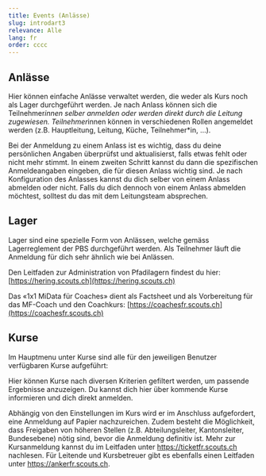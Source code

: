 ```yaml
---
title: Events (Anlässe) 
slug: introdart3
relevance: Alle
lang: fr
order: cccc
---
```


## Anlässe 

Hier können einfache Anlässe verwaltet werden, die weder als Kurs noch als Lager durchgeführt werden. Je nach Anlass können sich die Teilnehmer*innen selber anmelden oder werden direkt durch die Leitung zugewiesen. Teilnehmer*innen können in verschiedenen Rollen angemeldet werden (z.B. Hauptleitung, Leitung, Küche, Teilnehmer*in, …).

Bei der Anmeldung zu einem Anlass ist es wichtig, dass du deine persönlichen Angaben überprüfst und aktualisierst, falls etwas fehlt oder nicht mehr stimmt. In einem zweiten Schritt kannst du dann die spezifischen Anmeldeangaben eingeben, die für diesen Anlass wichtig sind. Je nach Konfiguration des Anlasses kannst du dich selber von einem Anlass abmelden oder nicht. Falls du dich dennoch von einem Anlass abmelden möchtest, solltest du das mit dem Leitungsteam absprechen. 

## Lager

Lager sind eine spezielle Form von Anlässen, welche gemäss Lagerreglement der PBS durchgeführt werden. Als Teilnehmer läuft die Anmeldung für dich sehr ähnlich wie bei Anlässen. 

Den Leitfaden zur Administration von Pfadilagern findest du hier: [https://hering.scouts.ch](https://hering.scouts.ch)  

Das «1x1 MiData für Coaches» dient als Factsheet und als Vorbereitung für das MF-Coach und den Coachkurs: [https://coachesfr.scouts.ch](https://coachesfr.scouts.ch) 

## Kurse

Im Hauptmenu unter Kurse sind alle für den jeweiligen Benutzer verfügbaren Kurse aufgeführt:

Hier können Kurse nach diversen Kriterien gefiltert werden, um passende Ergebnisse anzuzeigen. Du kannst dich hier über kommende Kurse informieren und dich direkt anmelden.

Abhängig von den Einstellungen im Kurs wird er im Anschluss aufgefordert, eine Anmeldung auf Papier nachzureichen. Zudem besteht die Möglichkeit, dass Freigaben von höheren Stellen (z.B. Abteilungsleiter, Kantonsleiter, Bundesebene) nötig sind, bevor die Anmeldung definitiv ist. Mehr zur Kursanmeldung kannst du im Leitfaden unter https://ticketfr.scouts.ch nachlesen. Für Leitende und Kursbetreuer gibt es ebenfalls einen Leitfaden unter https://ankerfr.scouts.ch.  
